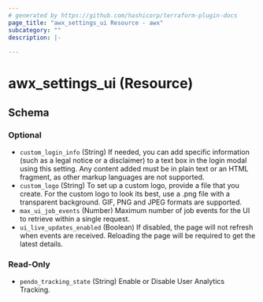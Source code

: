 ```yaml
---
# generated by https://github.com/hashicorp/terraform-plugin-docs
page_title: "awx_settings_ui Resource - awx"
subcategory: ""
description: |-
  
---
```


# awx_settings_ui (Resource)





<!-- schema generated by tfplugindocs -->
## Schema

### Optional

- `custom_login_info` (String) If needed, you can add specific information (such as a legal notice or a disclaimer) to a text box in the login modal using this setting. Any content added must be in plain text or an HTML fragment, as other markup languages are not supported.
- `custom_logo` (String) To set up a custom logo, provide a file that you create. For the custom logo to look its best, use a .png file with a transparent background. GIF, PNG and JPEG formats are supported.
- `max_ui_job_events` (Number) Maximum number of job events for the UI to retrieve within a single request.
- `ui_live_updates_enabled` (Boolean) If disabled, the page will not refresh when events are received. Reloading the page will be required to get the latest details.

### Read-Only

- `pendo_tracking_state` (String) Enable or Disable User Analytics Tracking.
